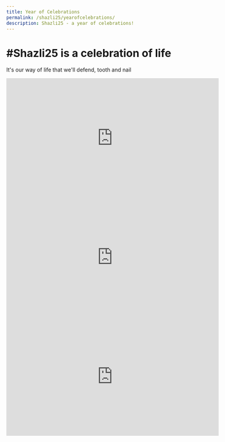 ```yaml
---
title: Year of Celebrations
permalink: /shazli25/yearofcelebrations/
description: Shazli25 - a year of celebrations!
---
```

# #Shazli25 is a celebration of life

It's our way of life that we'll defend, tooth and nail

<iframe width="560" height="315" src="https://www.youtube.com/embed/Wj5FVhbd8ps" title="YouTube video player" frameborder="0" allow="accelerometer; autoplay; clipboard-write; encrypted-media; gyroscope; picture-in-picture" allowfullscreen></iframe>


<iframe width="560" height="315" src="https://www.youtube.com/embed/-Tap-bQ9PEc" title="YouTube video player" frameborder="0" allow="accelerometer; autoplay; clipboard-write; encrypted-media; gyroscope; picture-in-picture" allowfullscreen></iframe>


 <iframe width="560" height="315" src="https://www.youtube.com/embed/dcKeeSyfhFs" title="YouTube video player" frameborder="0" allow="accelerometer; autoplay; clipboard-write; encrypted-media; gyroscope; picture-in-picture" allowfullscreen></iframe> 